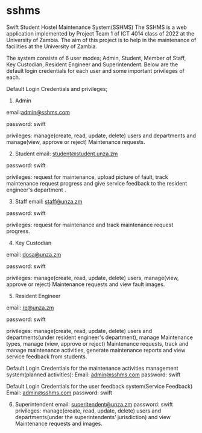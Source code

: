 # sshms
Swift Student Hostel Maintenance System(SSHMS)
The SSHMS is a web application implemented by Project Team 1 of ICT 4014 class of 2022 at the University of Zambia. The aim of this project is to help in the maintenance of facilities at the University of Zambia.

The system consists of 6 user modes; Admin, Student, Member of Staff, Key Custodian, Resident Engineer and Superintendent. Below are the default login credentials for each user and some important privileges of each.

Default Login Credentials and privileges;
1. Admin

email:admin@sshms.com

password: swift

privileges: manage(create, read, update, delete) users and departments and manage(view, approve or reject)  Maintenance requests.

2. Student
email: student@student.unza.zm

password: swift

privileges: request for maintenance, upload picture of fault, track maintenance request progress and give service feedback to the resident engineer's department .

3. Staff
email: staff@unza.zm

password: swift

privileges: request for maintenance and track maintenance request progress.

4. Key Custodian

email: dosa@unza.zm

password: swift

privileges: manage(create, read, update, delete) users, manage(view, approve or reject) Maintenance requests and view fault images. 

5. Resident Engineer

email: re@unza.zm

password: swift

privileges: manage(create, read, update, delete) users and departments(under resident engineer's department), manage Maintenance types, manage (view, approve or reject) Maintenance requests, track and manage maintenance activities, generate  maintenance reports and view service feedback from students.

Default Login Credentials for the maintenance activities management system(planned activities):
Email: admin@sshms.com
password: swift

Default Login Credentials for the user feedback system(Service Feedback)
Email: admin@sshms.com
password: swift

6. Superintendent
email: superitendent@unza.zm
password: swift
privileges:  manage(create, read, update, delete) users and departments(under the superintendents’ jurisdiction) and view Maintenance requests and images.
